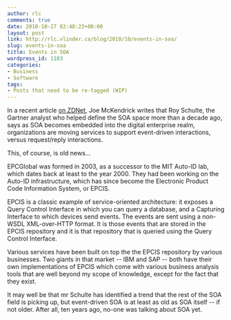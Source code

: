 ```yaml
---
author: rlc
comments: true
date: 2010-10-27 02:48:23+00:00
layout: post
link: http://rlc.vlinder.ca/blog/2010/10/events-in-soa/
slug: events-in-soa
title: Events in SOA
wordpress_id: 1103
categories:
- Business
- Software
tags:
- Posts that need to be re-tagged (WIP)
---
```


In a recent article [on ZDNet](http://www.zdnet.com/blog/service-oriented/gartner-soas-next-step-is-managing-events/5972), Joe McKendrick writes that Roy Schulte, the Gartner analyst who helped define the SOA space more than a decade ago, says as SOA becomes embedded into the digital enterprise realm, organizations are moving services to support event-driven interactions, versus request/reply interactions.

This, of course, is old news...
<!-- more -->
EPCGlobal was formed in 2003, as a successor to the MIT Auto-ID lab, which dates back at least to the year 2000. They had been working on the Auto-ID infrastructure, which has since become the Electronic Product Code Information System, or EPCIS.

EPCIS is a classic example of service-oriented architecture: it exposes a Query Control Interface in which you can query a database, and a Capturing Interface to which devices send events. The events are sent using a non-WSDL XML-over-HTTP format. It is those events that are stored in the EPCIS repository and it is that repository that is queried using the Query Control Interface.

Various services have been built on top the the EPCIS repository by various businesses. Two giants in that market -- IBM and SAP -- both have their own implementations of EPCIS which come with various business analysis tools that are well beyond my scope of knowledge, except for the fact that they exist.

It may well be that mr Schulte has identified a trend that the rest of the SOA field is picking up, but event-driven SOA is at least as old as SOA itself -- if not older. After all, ten years ago, no-one was talking about SOA yet.
